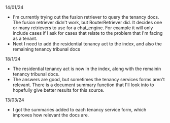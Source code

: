 14/01/24

- I'm currently trying out the fusion retriever to query the tenancy docs.
  The fusion retriever didn't work, but RouterRetriever did. It decides one or many retrievers to use for a chat_engine. For example it will only include cases if I ask for cases that relate to the problem that I'm facing as a tenant.
- Next I need to add the residential tenancy act to the index, and also the remaining tenancy tribunal docs

18/1/24

- The residential tenancy act is now in the index, along with the remainin tenancy tribunal docs.
- The answers are good, but sometimes the tenancy services forms aren't relevant. There is a document summary function that I'll look into to hopefully give better results for this source.

13/03/24

- I got the summaries added to each tenancy service form, which improves how relevant the docs are.
